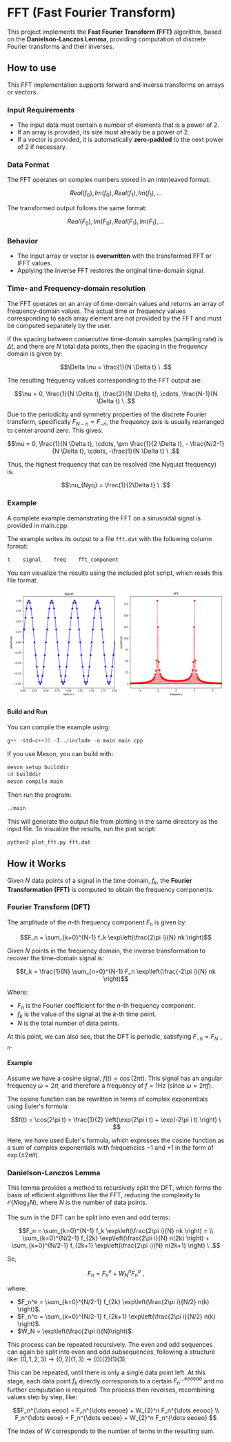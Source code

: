 # FFT (Fast Fourier Transform)

This project implements the  **Fast Fourier Transform (FFT)** algorithm, based on the **Danielson-Lanczos Lemma**, providing computation of discrete Fourier transforms and their inverses.

## How to use

This FFT implementation supports forward and inverse transforms on arrays or vectors.

### Input Requirements

- The input data must contain a number of elements that is a power of 2.
- If an array is provided, its size must already be a power of 2.
- If a vector is provided, it is automatically **zero-padded** to the next power of 2 if necessary.

### Data Format

The FFT operates on complex numbers stored in an interleaved format:

```math
Real(f_0), Im(f_0), Real(f_1), Im(f_1), ...
```

The transformed output follows the same format:

```math
Real(F_0), Im(F_0), Real(F_1), Im(F_1), ...
```

### Behavior

- The input array or vector is **overwritten** with the transformed FFT or IFFT values.
- Applying the inverse FFT restores the original time-domain signal.

### Time- and Frequency-domain resolution

The FFT operates on an array of time-domain values and returns an array of frequency-domain values. The actual time or frequency values corresponding to each array element are not provided by the FFT and must be computed separately by the user.

If the spacing between consecutive time-domain samples (sampling rate) is $\Delta t$, and there are $N$ total data points, then the spacing in the frequency domain is given by: 

```math
\Delta \nu = \frac{1}{N \Delta t} \ .
```

The resulting frequency values corresponding to the FFT output are:

```math
\nu = 0, \frac{1}{N \Delta t}, \frac{2}{N \Delta t}, \cdots, \frac{N-1}{N \Delta t} \ .
```

Due to the periodicity and symmetry properties of the discrete Fourier transform, specifically $F_{N-n} = F_{-n}$, the frequency axis is usually rearranged to center around zero. This gives:

```math
\nu = 0, \frac{1}{N \Delta t}, \cdots, \pm \frac{1}{2 \Delta t}, - \frac{N/2-1}{N \Delta t}, \cdots, -\frac{1}{N \Delta t} \ .
```

Thus, the highest frequency that can be resolved (the Nyquist frequency) is:

```math
\nu_{Nyq} = \frac{1}{2\Delta t} \ .
```

### Example 
A complete example demonstrating the FFT on a sinusoidal signal is provided in main.cpp.

The example writes its output to a file `fft.dat` with the following column format:

```c++
t    signal    freq    fft_component
```

You can visualize the results using the included plot script, which reads this file format.

![Alt text](example/fft.png)

#### Build and Run

You can compile the example using:

```c++
g++ -std=c++20 -I../include -o main main.cpp 
```

If you use Meson, you can build with:

```bash
meson setup builddir
cd builddir
meson compile main
```

Then run the program:

```c++
./main
```

This will generate the output file from plotting in the same directory as the input file.
To visualize the results, run the plot script:

```python
python3 plot_fft.py fft.dat
```

## How it Works

Given $N$ data points of a signal in the time domain, $f_k$, the **Fourier Transformation (FFT)** is computed to obtain the frequency components.

### Fourier Transform (DFT)

The amplitude of the $n$-th frequency component $F_n$ is given by:

```math
F_n = \sum_{k=0}^{N-1} f_k \exp\left(\frac{2\pi i}{N} nk \right)
```

Given $N$ points in the frequency domain, the inverse transformation to recover the time-domain signal is:

```math
f_k = \frac{1}{N} \sum_{n=0}^{N-1} F_n \exp\left(\frac{-2\pi i}{N} nk \right)
```

Where:

- $F_n$ is the Fourier coefficient for the $n$-th frequency component.
- $f_k$ is the value of the signal at the $k$-th time point.
- $N$ is the total number of data points.

At this point, we can also see, that the DFT is periodic, satisfying $F_{-n} = F_{N-n}$.

#### Example

Assume we have a cosine signal, $f(t) = \cos(2\pi t)$. This signal has an angular frequency $\omega = 2\pi$, and therefore a frequency of $f = 1 \text{Hz}$ (since $\omega = 2 \pi f$).

The cosine function can be rewritten in terms of complex exponentials using Euler's formula:

```math
f(t) = \cos(2\pi t) = \frac{1}{2} \left(\exp(2\pi i t) + \exp(-2\pi i t) \right) \ .
```
Here, we have used Euler's formula, which expresses the cosine function as a sum of complex exponentials with frequencies
$-1$ and $+1$ in the form of $\exp(\pm2\pi i t)$.

### Danielson-Lanczos Lemma

This lemma provides a method to recursively split the DFT, which forms the basis of efficient algorithms like the FFT, reducing the complexity to $\mathcal{O}(N\log_{2}N)$, where $N$ is the number of data points.

The sum in the DFT can be split into even and odd terms:

```math
F_n = \sum_{k=0}^{N-1} f_k \exp\left(\frac{2\pi i}{N} nk \right) = \\ 
\sum_{k=0}^{N/2-1} f_{2k} \exp\left(\frac{2\pi i}{N} n(2k) \right) + \sum_{k=0}^{N/2-1} f_{2k+1} \exp\left(\frac{2\pi i}{N} n(2k+1) \right) \ .
```
So, 

```math
F_n = F_n^e + W_N^n F_n^o \ ,
```

where:

- $F_n^e = \sum_{k=0}^{N/2-1} f_{2k} \exp\left(\frac{2\pi i}{N/2} n(k) \right)$.
- $F_n^o = \sum_{k=0}^{N/2-1} f_{2k+1} \exp\left(\frac{2\pi i}{N/2} n(k) \right)$.
- $W_N = \exp\left(\frac{2\pi i}{N}\right)$.

This process can be repeated recursively. The even and odd sequences can again be split into even and odd subsequences, following a structure like: $(0, 1, 2, 3) \rightarrow (0, 2) (1, 3) \rightarrow (0) (2) (1) (3)$.

This can be repeated, until there is only a single data point left. At this stage, each data point $f_k$ directly corresponds to a certain $F_n^{\dots eeoeoo}$ and no further computation is required. The process then reverses, recombining values step by step, like:

```math
F_n^{\dots eeoo} = F_n^{\dots eeooe} +  W_{2}^n F_n^{\dots eeooo} \\
F_n^{\dots eeoe} = F_n^{\dots eeoee} +  W_{2}^n F_n^{\dots eeoeo} 
```

The index of $W$ corresponds to the number of terms in the resulting sum.

<!--
#### Example
For $N=4$, after the first split into even and odd indexed data points, we obtain sums of two elements each:
```math
F_n^e = f_{0} + f_{2} \exp\left(\frac{2\pi i}{2} n \right) \\
F_n^e = f_{1} + f_{3} \exp\left(\frac{2\pi i}{2} n \right)
```

Thus, we define: 
```math
F_n^{ee} = f_{0}, F_n^{eo} = f_{2}, F_n^{oe} = f_{1}, F_n^{oo} = f_{3}
```

Now we can recombine these values like:
```math
F_n^e = F_n^{ee} + F_n^{eo} (-1)^n \\
F_n^o = F_n^{oe} + F_n^{oo} (-1)^n 
```

The second and last recombination step is then: 
```math
F_n = F_n^e + \exp\left(\frac{2\pi i}{4}\right)^n F_n^o 
```

Since the DFT is periodic, satisfying $F_n = F_{N+n}$, $F_0^{e/o} = F_2^{e/o}$ and $F_1^{e/o} = F_3^{e/o}$. 
So, in every step, we combine two values, but also obtain two values. Starting from $f_{0}, f_{1}, f_{2}, f_{3}$, we obtain $F_{-1}, F_{0}, F_{1}, F_{2}$. We have to do N summation in every step of the recursion, so log(N) times.
-->